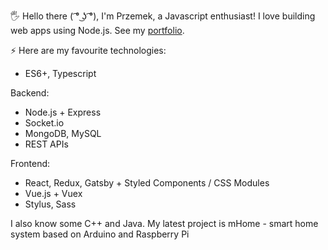 🖐 Hello there ( ͡° ͜ʖ ͡°), I'm Przemek, a Javascript enthusiast! I love building web apps using Node.js. See my [portfolio](http://przemyslawpitus.pl/portfolio/).

⚡ Here are my favourite technologies:
  - ES6+, Typescript

Backend:
  - Node.js + Express
  - Socket.io
  - MongoDB, MySQL
  - REST APIs

Frontend:
  - React, Redux, Gatsby + Styled Components / CSS Modules
  - Vue.js + Vuex
  - Stylus, Sass

I also know some C++ and Java. My latest project is mHome - smart home system based on Arduino and Raspberry Pi
